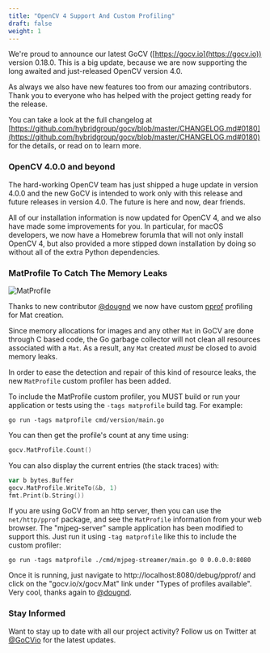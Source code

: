 ```yaml
---
title: "OpenCV 4 Support And Custom Profiling"
draft: false
weight: 1
---
```


We're proud to announce our latest GoCV ([https://gocv.io](https://gocv.io)) version 0.18.0. This is a big update, because we are now supporting the long awaited and just-released OpenCV version 4.0.

As always we also have new features too from our amazing contributors. Thank you to everyone who has helped with the project getting ready for the release.

You can take a look at the full changelog at [https://github.com/hybridgroup/gocv/blob/master/CHANGELOG.md#0180](https://github.com/hybridgroup/gocv/blob/master/CHANGELOG.md#0180) for the details, or read on to learn more.

### OpenCV 4.0.0 and beyond

The hard-working OpenCV team has just shipped a huge update in version 4.0.0 and the new GoCV is intended to work only with this release and future releases in version 4.0. The future is here and now, dear friends.

All of our installation information is now updated for OpenCV 4, and we also have made some improvements for you. In particular, for macOS developers, we now have a Homebrew forumla that will not only install OpenCV 4, but also provided a more stipped down installation by doing so without all of the extra Python dependencies.

### MatProfile To Catch The Memory Leaks

![MatProfile](../images/gocv-profile-example.png)

Thanks to new contributor [@dougnd](https://github.com/dougnd) we now have custom [pprof](https://golang.org/pkg/runtime/pprof/) profiling for Mat creation.

Since memory allocations for images and any other `Mat` in GoCV are done through C based code, the Go garbage collector will not clean all resources associated with a `Mat`. As a result, any `Mat` created *must* be closed to avoid memory leaks.

In order to ease the detection and repair of this kind of resource leaks, the new `MatProfile` custom profiler has been added.

To include the MatProfile custom profiler, you MUST build or run your application or tests using the `-tags matprofile` build tag. For example:

	go run -tags matprofile cmd/version/main.go

You can then get the profile's count at any time using:

```go
gocv.MatProfile.Count()
```

You can also display the current entries (the stack traces) with:

```go
var b bytes.Buffer
gocv.MatProfile.WriteTo(&b, 1)
fmt.Print(b.String())
```

If you are using GoCV from an http server, then you can use the `net/http/pprof` package, and see the `MatProfile` information from your web browser. The "mjpeg-server" sample application has been modified to support this. Just run it using `-tag matprofile` like this to include the custom profiler:

    go run -tags matprofile ./cmd/mjpeg-streamer/main.go 0 0.0.0.0:8080

Once it is running, just navigate to http://localhost:8080/debug/pprof/ and click on the "gocv.io/x/gocv.Mat" link under "Types of profiles available". Very cool, thanks again to [@dougnd](https://github.com/dougnd).

### Stay Informed

Want to stay up to date with all our project activity? Follow us on Twitter at [@GoCVio](https://twitter.com/GoCVio) for the latest updates.
